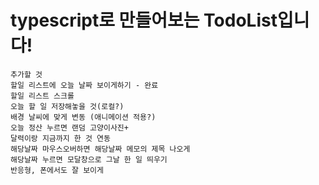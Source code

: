 # typescript로 만들어보는 TodoList입니다!

    추가할 것
    할일 리스트에 오늘 날짜 보이게하기 - 완료
    할일 리스트 스크롤
    오늘 할 일 저장해놓을 것(로컬?)
    배경 날씨에 맞게 변동 (애니메이션 적용?)
    오늘 정산 누르면 랜덤 고양이사진+
    달력이랑 지금까지 한 것 연동
    해당날짜 마우스오버하면 해당날짜 메모의 제목 나오게
    해당날짜 누르면 모달창으로 그날 한 일 띄우기
    반응형, 폰에서도 잘 보이게
